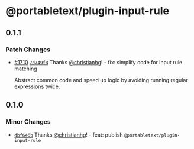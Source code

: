 # @portabletext/plugin-input-rule

## 0.1.1

### Patch Changes

- [#1710](https://github.com/portabletext/editor/pull/1710) [`7d749f8`](https://github.com/portabletext/editor/commit/7d749f897a3b6453a91a6d5caa2be934f08293ec) Thanks [@christianhg](https://github.com/christianhg)! - fix: simplify code for input rule matching

  Abstract common code and speed up logic by avoiding running regular expressions twice.

## 0.1.0

### Minor Changes

- [`dbf646b`](https://github.com/portabletext/editor/commit/dbf646b387c5f412793926d8f7c4fecc04a18ec6) Thanks [@christianhg](https://github.com/christianhg)! - feat: publish `@portabletext/plugin-input-rule`
